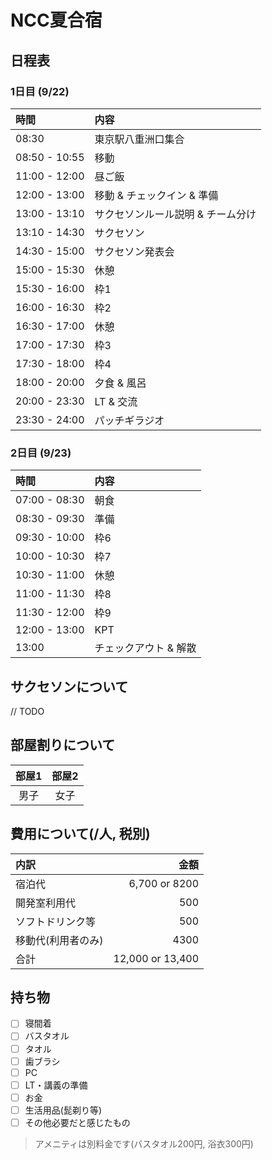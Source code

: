 # NCC夏合宿

## 日程表

### 1日目 (9/22)

| 時間 | 内容 |
|:---|:---|
| 08:30 | 東京駅八重洲口集合 |
| 08:50 - 10:55 | 移動 |
| 11:00 - 12:00 | 昼ご飯 |
| 12:00 - 13:00  | 移動 & チェックイン & 準備 |
| 13:00 - 13:10 | サクセソンルール説明 & チーム分け |
| 13:10 - 14:30 | サクセソン |
| 14:30 - 15:00 | サクセソン発表会 |
| 15:00 - 15:30 | 休憩 |
| 15:30 - 16:00 | 枠1 |
| 16:00 - 16:30 | 枠2 |
| 16:30 - 17:00 | 休憩 |
| 17:00 - 17:30 | 枠3 |
| 17:30 - 18:00 | 枠4 |
| 18:00 - 20:00 | 夕食 & 風呂 |
| 20:00 - 23:30 | LT & 交流 |
| 23:30 - 24:00 | パッチギラジオ |

### 2日目 (9/23)

| 時間 | 内容 |
|:---|:---|
| 07:00 - 08:30 | 朝食 |
| 08:30 - 09:30 | 準備 |
| 09:30 - 10:00 | 枠6 |
| 10:00 - 10:30 | 枠7 |
| 10:30 - 11:00 | 休憩 |
| 11:00 - 11:30 | 枠8 |
| 11:30 - 12:00 | 枠9 |
| 12:00 - 13:00 | KPT |
| 13:00 | チェックアウト & 解散 |

## サクセソンについて

// TODO

## 部屋割りについて

| 部屋1 | 部屋2 |
|:---:|:---:|
| 男子 | 女子 |

## 費用について(/人, 税別)

| 内訳 | 金額 |
| :--- | ---: |
| 宿泊代 | 6,700 or 8200 |
| 開発室利用代 | 500 |
| ソフトドリンク等 | 500 |
| 移動代(利用者のみ) | 4300 |
| 合計 | 12,000 or 13,400 |

## 持ち物

- [ ] 寝間着
- [ ] バスタオル
- [ ] タオル
- [ ] 歯ブラシ
- [ ] PC
- [ ] LT・講義の準備
- [ ] お金
- [ ] 生活用品(髭剃り等)
- [ ] その他必要だと感じたもの

> アメニティは別料金です(バスタオル200円, 浴衣300円)
